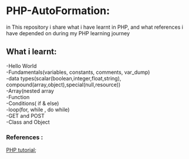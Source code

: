 # PHP-AutoFormation:
in This repository i share what i have learnt in PHP, and what references i have depended on during my PHP learning journey  
## What i learnt: 
-Hello World  
-Fundamentals(variables, constants, comments, var_dump)  
-data types(scalar(boolean,integer,float,string), compound(array,object),special(null,resource))    
-Array(nested array    
-Function   
-Conditions( if & else)   
-loop(for, while , do while)       
-GET and POST    
-Class and Object   






### References :  
[PHP tutorial](https://www.phptutorial.net/);